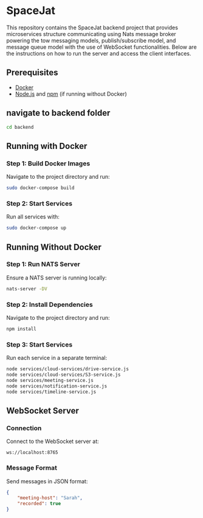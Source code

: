 # SpaceJat

This repository contains the SpaceJat backend project that provides microservices structure communicating using Nats message broker powering the tow messaging models, publish/subscribe model, and message queue model with the use of WebSocket functionalities. Below are the instructions on how to run the server and access the client interfaces.


## Prerequisites

- [Docker](https://www.docker.com/get-started)
- [Node.js](https://nodejs.org/) and [npm](https://www.npmjs.com/) (if running without Docker)

## navigate to backend folder

```bash
cd backend
```

## Running with Docker

### Step 1: Build Docker Images

Navigate to the project directory and run:

```bash
sudo docker-compose build
```

### Step 2: Start Services

Run all services with:

```bash
sudo docker-compose up
```

## Running Without Docker

### Step 1: Run NATS Server

Ensure a NATS server is running locally:

```bash
nats-server -DV
```

### Step 2: Install Dependencies

Navigate to the project directory and run:

```bash
npm install
```

### Step 3: Start Services

Run each service in a separate terminal:

```bash
node services/cloud-services/drive-service.js
node services/cloud-services/S3-service.js
node services/meeting-service.js
node services/notification-service.js
node services/timeline-service.js
```


## WebSocket Server

### Connection

Connect to the WebSocket server at:

```
ws://localhost:8765
```

### Message Format

Send messages in JSON format:

```json
{
    "meeting-host": "Sarah",
    "recorded": true
}
```
